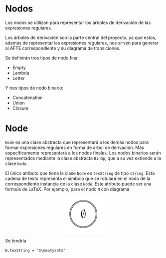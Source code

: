 # Nodos

Los nodos se utilizan para representar los árboles de derivación de las expresiones regulares.

Los árboles de derivación son la parte central del proyecto, ya que estos, además de representar las expresiones regulares, nos sirven para generar al AFTE correspondiente y su diagrama de transiciones.

Se definirán tres tipos de nodo final:
- Empty
- Lambda
- Letter

Y tres tipos de nodo binario:
- Concatenation
- Union
- Closure

[//]: # (A continuación se explicarán los detalles de cada nodo final. Para los nodos binarios revise el markdown que se encuentra en la carpeta *BinOp*.)

# Node

`Node` es una clase abstracta que representará a los demás nodos para formar expresiones regulares en forma de arbol de derivación. Más específicamente representará a los nodos finales. Los nodos binarios serán representados mediante la clase abstracta `BinOp`, que a su vez extiende a la clase `Node`.

El único atributo que tiene la clase `Node` es `texString` de tipo `string`. Esta cadena de texto representa el símbolo que se rotulará en el nodo de la correspondiente instancia de la clase `Node`. Este atributo puede ser una formula de LaTeX. Por ejemplo, para el nodo `N` con diagrama:

<p align="center">
	<img src="../../Readme_Source/Node/Nodo_EmptySet.png">
</p>

Se tendría  
  
```[c++]
N.texString = "$\emptyset$"
```